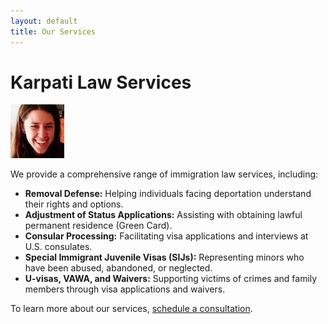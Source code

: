 ```yaml
---
layout: default
title: Our Services
---
```


# Karpati Law Services

![Nathalie Karpati](/assets/img/me.jpg)

We provide a comprehensive range of immigration law services, including:

- **Removal Defense:** Helping individuals facing deportation understand their rights and options.
- **Adjustment of Status Applications:** Assisting with obtaining lawful permanent residence (Green Card).
- **Consular Processing:** Facilitating visa applications and interviews at U.S. consulates.
- **Special Immigrant Juvenile Visas (SIJs):** Representing minors who have been abused, abandoned, or neglected.
- **U-visas, VAWA, and Waivers:** Supporting victims of crimes and family members through visa applications and waivers.

To learn more about our services, [schedule a consultation](/en/consultation).
